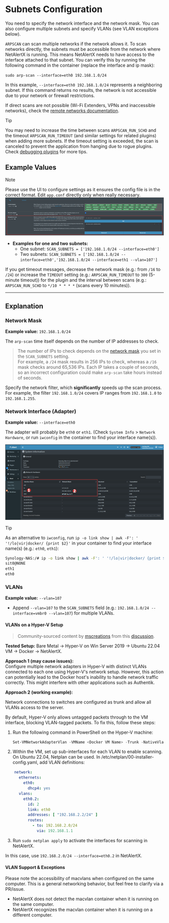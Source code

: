 # Subnets Configuration

You need to specify the network interface and the network mask. You can also configure multiple subnets and specify VLANs (see VLAN exceptions below).

`ARPSCAN` can scan multiple networks if the network allows it. To scan networks directly, the subnets must be accessible from the network where NetAlertX is running. This means NetAlertX needs to have access to the interface attached to that subnet. You can verify this by running the following command in the container (replace the interface and ip mask):

`sudo arp-scan --interface=eth0 192.168.1.0/24`

In this example, `--interface=eth0 192.168.1.0/24` represents a neighboring subnet. If this command returns no results, the network is not accessible due to your network or firewall restrictions.

If direct scans are not possible (Wi-Fi Extenders, VPNs and inaccessible networks), check the [remote networks documentation](./REMOTE_NETWORKS.md). 

> [!TIP] 
> You may need to increase the time between scans `ARPSCAN_RUN_SCHD` and the timeout `ARPSCAN_RUN_TIMEOUT` (and similar settings for related plugins) when adding more subnets. If the timeout setting is exceeded, the scan is canceled to prevent the application from hanging due to rogue plugins.  
> Check [debugging plugins](./DEBUG_PLUGINS.md) for more tips.

## Example Values

> [!NOTE] 
> Please use the UI to configure settings as it ensures the config file is in the correct format. Edit `app.conf` directly only when really necessary.  
> ![Settings location](./img/SUBNETS/subnets-setting-location.png)

* **Examples for one and two subnets:**
  * One subnet: `SCAN_SUBNETS = ['192.168.1.0/24 --interface=eth0']`
  * Two subnets: `SCAN_SUBNETS = ['192.168.1.0/24 --interface=eth0','192.168.1.0/24 --interface=eth1 --vlan=107']`

If you get timeout messages, decrease the network mask (e.g.: from `/16` to `/24`) or increase the `TIMEOUT` setting (e.g.: `ARPSCAN_RUN_TIMEOUT` to `300` (5-minute timeout)) for the plugin and the interval between scans (e.g.: `ARPSCAN_RUN_SCHD` to `*/10 * * * *` (scans every 10 minutes)).

---

## Explanation

### Network Mask

**Example value:** `192.168.1.0/24`

The `arp-scan` time itself depends on the number of IP addresses to check.

> The number of IPs to check depends on the [network mask](https://www.calculator.net/ip-subnet-calculator.html) you set in the `SCAN_SUBNETS` setting.  
> For example, a `/24` mask results in 256 IPs to check, whereas a `/16` mask checks around 65,536 IPs. Each IP takes a couple of seconds, so an incorrect configuration could make `arp-scan` take hours instead of seconds.

Specify the network filter, which **significantly** speeds up the scan process. For example, the filter `192.168.1.0/24` covers IP ranges from `192.168.1.0` to `192.168.1.255`.

### Network Interface (Adapter)

**Example value:** `--interface=eth0`

The adapter will probably be `eth0` or `eth1`. (Check `System Info` > `Network Hardware`, or run `iwconfig` in the container to find your interface name(s)).

![Network hardware](./img/SUBNETS/system_info-network_hardware.png)

> [!TIP]  
> As an alternative to `iwconfig`, run `ip -o link show | awk -F': ' '!/lo|vir|docker/ {print $2}'` in your container to find your interface name(s) (e.g.: `eth0`, `eth1`):
> ```bash
> Synology-NAS:/# ip -o link show | awk -F': ' '!/lo|vir|docker/ {print $2}'
> sit0@NONE
> eth1
> eth0
> ```

### VLANs

**Example value:** `--vlan=107`

- Append `--vlan=107` to the `SCAN_SUBNETS` field (e.g.: `192.168.1.0/24 --interface=vmbr0 --vlan=107`) for multiple VLANs.

#### VLANs on a Hyper-V Setup

> Community-sourced content by [mscreations](https://github.com/mscreations) from this [discussion](https://github.com/jokob-sk/NetAlertX/discussions/404).

**Tested Setup:** Bare Metal → Hyper-V on Win Server 2019 → Ubuntu 22.04 VM → Docker → NetAlertX.

**Approach 1 (may cause issues):**  
Configure multiple network adapters in Hyper-V with distinct VLANs connected to each one using Hyper-V's network setup. However, this action can potentially lead to the Docker host's inability to handle network traffic correctly. This might interfere with other applications such as Authentik.

**Approach 2 (working example):**

Network connections to switches are configured as trunk and allow all VLANs access to the server.

By default, Hyper-V only allows untagged packets through to the VM interface, blocking VLAN-tagged packets. To fix this, follow these steps:

1. Run the following command in PowerShell on the Hyper-V machine:

   ```powershell
   Set-VMNetworkAdapterVlan -VMName <Docker VM Name> -Trunk -NativeVlanId 0 -AllowedVlanIdList "<comma separated list of vlans>"
   ```


2. Within the VM, set up sub-interfaces for each VLAN to enable scanning. On Ubuntu 22.04, Netplan can be used. In /etc/netplan/00-installer-config.yaml, add VLAN definitions:

  ```yaml
      network:
        ethernets:
          eth0:
            dhcp4: yes
        vlans:
          eth0.2:
            id: 2
            link: eth0
            addresses: [ "192.168.2.2/24" ]
            routes:
              - to: 192.168.2.0/24
                via: 192.168.1.1
  ```

3. Run `sudo netplan apply` to activate the interfaces for scanning in NetAlertX.

In this case, use `192.168.2.0/24 --interface=eth0.2` in NetAlertX.

#### VLAN Support & Exceptions

Please note the accessibility of macvlans when configured on the same computer. This is a general networking behavior, but feel free to clarify via a PR/issue.

- NetAlertX does not detect the macvlan container when it is running on the same computer.
- NetAlertX recognizes the macvlan container when it is running on a different computer.

